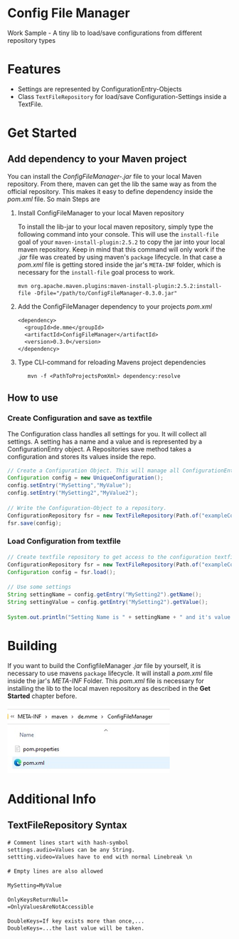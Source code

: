 # Config File Manager
Work Sample - A tiny lib to load/save configurations from different repository types

# Features

- Settings are represented by ConfigurationEntry-Objects
- Class `TextFileRepository` for load/save Configuration-Settings inside a TextFile.

# Get Started

## Add dependency to your Maven project

You can install the _ConfigFileManager-<versionNumber>.jar_ file to your local Maven repository.
From there, maven can get the lib the same way as from the official repository.
This makes it easy to define dependency inside the _pom.xml_ file.
So main Steps are

1. Install ConfigFileManager to your local Maven repository

   To install the lib-jar to your local maven repository, simply type the following command into your console.
   This will use the `install-file` goal of your `maven-install-plugin:2.5.2` to copy the jar into
   your local maven repository. Keep in mind that this command will only work if the _.jar_ file was created
   by using maven's `package` lifecycle. In that case a _pom.xml_ file is getting stored inside the jar's `META-INF`
   folder, which is necessary for the `install-file` goal process to work.
    ```    
    mvn org.apache.maven.plugins:maven-install-plugin:2.5.2:install-file -Dfile="/path/to/ConfigFileManager-0.3.0.jar"
    ```
2. Add the ConfigFileManager dependency to your projects _pom.xml_
    ```
   <dependency>
      <groupId>de.mme</groupId>
      <artifactId>ConfigFileManager</artifactId>
      <version>0.3.0</version>
   </dependency>
   ```
    
3. Type CLI-command for reloading Mavens project dependencies
   ```
      mvn -f <PathToProjectsPomXml> dependency:resolve
   ```
    

## How to use

### Create Configuration and save as textfile
The Configuration class handles all settings for you. It will collect all settings.
A setting has a name and a value and is represented by a ConfigurationEntry object.
A Repositories save method takes a configuration and stores its values inside the repo.

``` java
// Create a Configuration Object. This will manage all ConfigurationEntry for you
Configuration config = new UniqueConfiguration();
config.setEntry("MySetting","MyValue");
config.setEntry("MySetting2","MyValue2");

// Write the Configuration-Object to a repository.
ConfigurationRepository fsr = new TextFileRepository(Path.of("exampleConfig.cfg"));
fsr.save(config);
```

### Load Configuration from textfile
``` java
// Create textfile repository to get access to the configuration textfile
ConfigurationRepository fsr = new TextFileRepository(Path.of("exampleConfig.cfg"));
Configuration config = fsr.load();

// Use some settings
String settingName = config.getEntry("MySetting2").getName();
String settingValue = config.getEntry("MySetting2").getValue();

System.out.println("Setting Name is " + settingName + " and it's value is " + settingValue);

```


# Building

If you want to build the ConfigfileManager _.jar_ file by yourself, it is necessary to use 
mavens `package` lifecycle. It will install a _pom.xml_ file inside the jar's _META-INF_ Folder.
This _pom.xml_ file is necessary for installing the lib to the local
maven repository as described in the **Get Started** chapter before.

![METAINF-POM.jpg](docs%2Fimg%2FMETAINF-POM.jpg)




# Additional Info

## TextFileRepository Syntax

```
# Comment lines start with hash-symbol
settings.audio=Values can be any String.
settting.video=Values have to end with normal Linebreak \n 

# Empty lines are also allowed

MySetting=MyValue

OnlyKeysReturnNull=
=OnlyValuesAreNotAccessible

DoubleKeys=If key exists more than once,...
DoubleKeys=...the last value will be taken.
```


